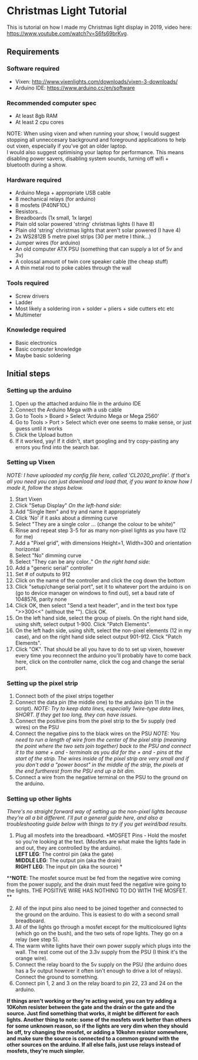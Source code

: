 # Christmas Light Tutorial
This is tutorial on how I made my Christmas light display in 2019, video here: https://www.youtube.com/watch?v=S6fs69brKvg.

## Requirements
### Software required
- Vixen: http://www.vixenlights.com/downloads/vixen-3-downloads/
- Arduino IDE: https://www.arduino.cc/en/software

### Recommended computer spec
- At least 8gb RAM
- At least 2 cpu cores

NOTE: When using vixen and when running your show, I would suggest stopping all unneccesary background and foreground applications to help out vixen, especially if you've got an older laptop.  
I would also suggest optimising your laptop for performance. This means disabling power savers, disabling system sounds, turning off wifi + bluetooth during a show.

### Hardware required
- Arduino Mega + appropriate USB cable
- 8 mechanical relays (for arduino)
- 8 mosfets (P40NF10L)
- Resistors... 
- Breadboards (1x small, 1x large)
- Plain old solar powered 'string' christmas lights (I have 8)
- Plain old 'string' christmas lights that aren't solar powered (I have 4)
- 2x WS2812B 5 metre pixel strips (30 per metre I think...)
- Jumper wires (for arduino)
- An old computer ATX PSU (something that can supply a lot of 5v and 3v)
- A colossal amount of twin core speaker cable (the cheap stuff)
- A thin metal rod to poke cables through the wall

### Tools required
- Screw drivers
- Ladder
- Most likely a soldering iron + solder + pliers + side cutters etc etc
- Multimeter

### Knowledge required
- Basic electronics
- Basic computer knowledge
- Maybe basic soldering

## Initial steps
### Setting up the arduino
1. Open up the attached arduino file in the arduino IDE
2. Connect the Arduino Mega with a usb cable
3. Go to Tools > Board > Select 'Arduino Mega or Mega 2560'
4. Go to Tools > Port > Select which ever one seems to make sense, or just guess until it works
5. Click the Upload button
6. If it worked, yay! If it didn't, start googling and try copy-pasting any errors you find into the search bar.

### Setting up Vixen
*NOTE: I have uploaded my config file here, called 'CL2020_profile'. If that's all you need you can just download and load that, if you want to know how I made it, follow the steps below.*
1. Start Vixen
2. Click "Setup Display"
*On the left-hand side:*
3. Add "Single Item" and try and name it appropriately
4. Click 'No' if it asks about a dimming curve
5. Select "They are a single color ... (change the colour to be white)"
6. Rinse and repeat step 3-5 for as many non-pixel lights as you have (12 for me)
7. Add a "Pixel grid", with dimensions Height=1, Width=300 and orientation horizontal
8. Select "No" dimming curve
9. Select "They can be any color.."
*On the right hand side:*
10. Add a "generic serial" controller
11. Set # of outputs to 912
12. Click on the name of the controller and click the cog down the bottom
13. Click "setup/change serial port", set it to whatever port the arduino is on (go to device manager on windows to find out), set a baud rate of 1048576, parity none
14. Click OK, then select "Send a text header", and in the text box type ">>300<<" (without the ""). Click OK.
15. On the left hand side, select the group of pixels. On the right hand side, using shift, select output 1-900. Click "Patch Elements".
16. On the left hadn side, using shift, select the non-pixel elements (12 in my case), and on the right hand side select output 901-912. Click "Patch Elements".
17. Click "OK". That should be all you have to do to set up vixen, however every time you reconnect the arduino you'll probably have to come back here, click on the controller name, click the cog and change the serial port.


### Setting up the pixel strip
1. Connect both of the pixel strips together
2. Connect the data pin (the middle one) to the arduino (pin 11 in the script). *NOTE: Try to keep data lines, especially 1wire-type data lines, SHORT. If they get too long, they can have issues.*
3. Connect the positive pins from the pixel strip to the 5v supply (red wires) on the PSU
4. Connect the negative pins to the black wires on the PSU
*NOTE: You need to run a length of wire from the center of the pixel strip (meaning the point where the two sets join together) back to the PSU and connect it to the same + and - terminals as you did for the + and - pins at the start of the strip. The wires inside of the pixel strip are very small and if you don't add a "power boost" in the middle of the strip, the pixels at the end furtherest from the PSU end up a bit dim.*
5. Connect a wire from the negative terminal on the PSU to the ground on the arduino.

### Setting up other lights
*There's no straight forward way of setting up the non-pixel lights because they're all a bit different. I'll put a general guide here, and also a troubleshooting guide below with things to try if you get weird/bad results.*
1. Plug all mosfets into the breadboard.
*MOSFET Pins - Hold the mosfet so you're looking at the text. (Mosfets are what make the lights fade in and out, they are controlled by the arduino).  
__LEFT LEG__: The control pin (aka the gate)  
__MIDDLE LEG__: The output pin (aka the drain)  
__RIGHT LEG__: The input pin (aka the source)  *

**__NOTE__: The mosfet source must be fed from the negative wire coming from the power supply, and the drain must feed the negative wire going to the lights. THE POSITIVE WIRE HAS NOTHING TO DO WITH THE MOSFET.  **

2. All of the input pins also need to be joined together and connected to the ground on the arduino. This is easiest to do with a second small breadboard.
3. All of the lights go through a mosfet except for the multicoloured lights (which go on the bush), and the two sets of rope lights. They go on a relay (see step 5).
4. The warm white lights have their own power supply which plugs into the wall. The rest come out of the 3.3v supply from the PSU (I think it's the orange wire). 
5. Connect the relay board to the 5v supply on the PSU (the arduino does has a 5v output however it often isn't enough to drive a lot of relays). Connect the ground to something.
6. Connect pin 1, 2 and 3 on the relay board to pin 22, 23 and 24 on the arduino.

**If things aren't working or they're acting weird, you can try adding a 10Kohm resister between the gate and the drain or the gate and the source. Just find something that works, it might be different for each lights. Another thing to note: some of the mosfets work better than others for some unknown reason, so if the lights are very dim when they should be off, try changing the mosfet, or adding a 10kohm resistor somewhere, and make sure the source is connected to a common ground with the other sources on the arduino. If all else fails, just use relays instead of mosfets, they're much simpler.**
